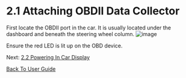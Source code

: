 # 2.1 Attaching OBDII Data Collector

First locate the OBDII port in the car. It is usually located under the dashboard and beneath the steering wheel column.
![image](https://user-images.githubusercontent.com/25163996/215862010-4b97f343-6be8-4d92-b4d1-74e4279f1d62.PNG)

Ensure the red LED is lit up on the OBD device.




Next: [2.2 Powering In Car Display](https://github.com/rlogsdon7/Metaverse-Maintenance/blob/main/UserDocs/Powering%20In%20Car%20Display.md)

[Back To User Guide](https://github.com/rlogsdon7/Metaverse-Maintenance/blob/main/UserDocs.md)
